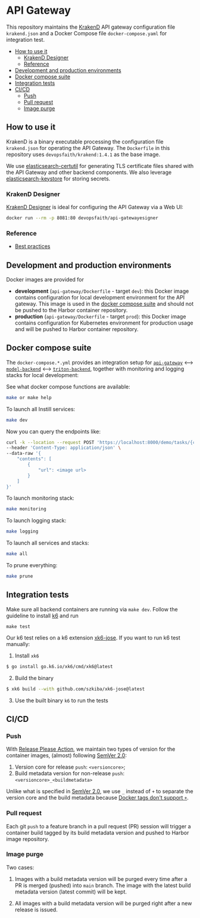 # API Gateway <!-- omit in toc -->

This repository maintains the [KrakenD](https://www.krakend.io) API gateway configuration file `krakend.json` and a Docker Compose file `docker-compose.yaml` for integration test.

- [How to use it](#how-to-use-it)
  - [KrakenD Designer](#krakend-designer)
  - [Reference](#reference)
- [Development and production environments](#development-and-production-environments)
- [Docker compose suite](#docker-compose-suite)
- [Integration tests](#integration-tests)
- [CI/CD](#cicd)
  - [Push](#push)
  - [Pull request](#pull-request)
  - [Image purge](#image-purge)

## How to use it

KrakenD is a binary executable processing the configuration file `krakend.json` for operating the API Gateway. The `Dockerfile` in this repository uses `devopsfaith/krakend:1.4.1` as the base image.

We use [elasticsearch-certutil](https://www.elastic.co/guide/en/elasticsearch/reference/current/certutil.html) for generating TLS certificate files shared with the API Gateway and other backend components. We also leverage [elasticsearch-keystore](https://www.elastic.co/guide/en/elasticsearch/reference/current/elasticsearch-keystore.html) for storing secrets.

### KrakenD Designer

[KrakenD Designer](https://github.com/devopsfaith/api-gatewayesigner) is ideal for configuring the API Gateway via a Web UI:
```bash
docker run --rm -p 8081:80 devopsfaith/api-gatewayesigner
```

### Reference
- [Best practices](https://www.krakend.io/docs/deploying/best-practices)

## Development and production environments
Docker images are provided for
- **development** (`api-gateway/Dockerfile` - target `dev`): this Docker image contains configuration for local development environment for the API gateway. This image is used in the [docker compose suite](#docker-compose-suite) and should not be pushed to the Harbor container repository.
- **production** (`api-gateway/Dockerfile` - target `prod`): this Docker image contains configuration for Kubernetes environment for production usage and will be pushed to Harbor container repository.

## Docker compose suite

The `docker-compose.*.yml` provides an integration setup for [`api-gateway`](https://github.com/instill-ai/api-gateway) ⟷ [`model-backend`](https://github.com/instill-ai/model-backend) ⟷ [`triton-backend`](https://github.com/instill-ai/triton-backend), together with monitoring and logging stacks for local development:

See what docker compose functions are available:
```bash
make or make help
```

To launch all Instill services:
```bash
make dev
```

Now you can query the endpoints like:
```bash
curl -k --location --request POST 'https://localhost:8000/demo/tasks/{classification,detection}/outputs' \
--header 'Content-Type: application/json' \
--data-raw '{
    "contents": [
        {
            "url": <image url>
        }
    ]
}'
```

To launch monitoring stack:
```bash
make monitoring
```

To launch logging stack:
```bash
make logging
```

To launch all services and stacks:
```bash
make all
```

To prune everything:
```bash
make prune
```

## Integration tests
Make sure all backend containers are running via `make dev`. Follow the guideline to install [k6](https://k6.io/docs/getting-started/installation) and run
```
make test
```

Our k6 test relies on a k6 extension [xk6-jose](https://github.com/szkiba/xk6-jose#build). If you want to run k6 test manually:
1. Install `xk6`
  ```bash
  $ go install go.k6.io/xk6/cmd/xk6@latest
  ```

2. Build the binary
  ```bash
  $ xk6 build --with github.com/szkiba/xk6-jose@latest
  ```
3. Use the built binary `k6` to run the tests

## CI/CD

### Push
With [Release Please Action](https://github.com/google-github-actions/release-please-action), we maintain two types of version for the container images, (almost) following [SemVer 2.0](https://semver.org):
1. Version core for release `push`: `<versioncore>`;
2. Build metadata version for non-release `push`: `<versioncore>_<buildmetadata>`

Unlike what is specified in [SemVer 2.0](https://semver.org), we use `_` instead of `+` to separate the version core and the build metadata because [Docker tags don't support `+`](https://github.com/opencontainers/distribution-spec/issues/154).

### Pull request
Each git `push` to a feature branch in a pull request (PR) session will trigger a container build tagged by its build metadata version and pushed to Harbor image repository.

### Image purge
Two cases:
1. Images with a build metadata version will be purged every time after a PR is merged (pushed) into `main` branch. The image with the latest build metadata version (latest commit) will be kept.

2. All images with a build metadata version will be purged right after a new release is issued.
